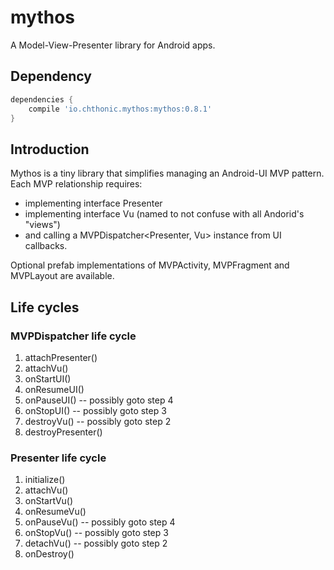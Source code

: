 # mythos
A Model-View-Presenter library for Android apps.

## Dependency
```groovy
dependencies {
	compile 'io.chthonic.mythos:mythos:0.8.1'
}
```

## Introduction
Mythos is a tiny library that simplifies managing an Android-UI MVP pattern. Each MVP relationship requires:
* implementing interface Presenter
* implementing interface Vu (named to not confuse with all Andorid's "views") 
* and calling a MVPDispatcher\<Presenter, Vu\> instance from UI callbacks. 
 
Optional prefab implementations of MVPActivity, MVPFragment and MVPLayout are available.

## Life cycles

### MVPDispatcher life cycle
1. attachPresenter()
2. attachVu()
3. onStartUI()
4. onResumeUI()
5. onPauseUI() -- possibly goto step 4
6. onStopUI() -- possibly goto step 3
7. destroyVu()  -- possibly goto step 2
8. destroyPresenter()

### Presenter life cycle
1. initialize()
2. attachVu()
3. onStartVu()
4. onResumeVu()
5. onPauseVu() -- possibly goto step 4
6. onStopVu() -- possibly goto step 3
5. detachVu() -- possibly goto step 2
6. onDestroy()



